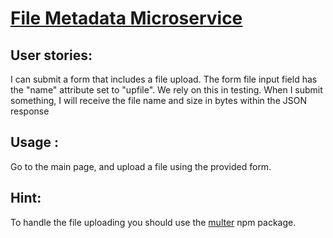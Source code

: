 # [File Metadata Microservice](https://www.freecodecamp.org/learn/apis-and-microservices/apis-and-microservices-projects/file-metadata-microservice)
## User stories:
I can submit a form that includes a file upload.
The form file input field has the "name" attribute set to "upfile". We rely on this in testing.
When I submit something, I will receive the file name and size in bytes within the JSON response
## Usage :
Go to the main page, and upload a file using the provided form.
## Hint:
To handle the file uploading you should use the [multer](https://www.npmjs.com/package/multer) npm package.
